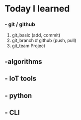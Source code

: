 # Today  I learned

### - git / github

1. git_basic (add, commit)
2. git_branch # github (push, pull)
3. git_team Project



## -algorithms





## - IoT tools





## - python 



## - CLI

